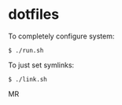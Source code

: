 # dotfiles

To completely configure system:

```
$ ./run.sh
```

To just set symlinks:

```
$ ./link.sh
```

MR
